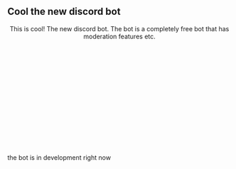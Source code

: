 ## Cool the new discord bot

<p align="center">
  This is cool! The new discord bot. The bot is a completely free bot that has moderation features etc. 
</p>

  <img alt="Bot's pfp" src="images.png" style = "text-align:center; margin-left: 1000px; margin-right: 0;">

the bot is in development right now
